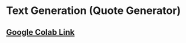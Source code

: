 # Text Generation (Quote Generator)

## <a href="https://colab.research.google.com/drive/1W9kgorcb39qiOHYCOiIIA7z-tav6aqbN?usp=sharing">Google Colab Link</a>
